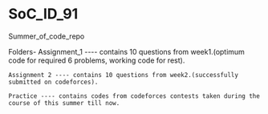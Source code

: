 # SoC_ID_91
 Summer_of_code_repo

 Folders-
    Assignment_1 ---- contains 10 questions from week1.(optimum code for required 6 problems, working code for rest).

    Assignment 2 ---- contains 10 questions from week2.(successfully submitted on codeforces).
    
    Practice ---- contains codes from codeforces contests taken during the course of this summer till now.
